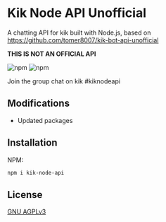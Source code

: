 # Kik Node API Unofficial

A chatting API for kik built with Node.js, based on <https://github.com/tomer8007/kik-bot-api-unofficial>

**THIS IS NOT AN OFFICIAL API**

![npm](https://img.shields.io/npm/v/kik-node-api.svg?style=plastic)
![npm](https://img.shields.io/npm/dt/kik-node-api.svg?style=plastic)

Join the group chat on kik #kiknodeapi

## Modifications
   * Updated packages

## Installation

NPM:

```bash
npm i kik-node-api
```

## License
[GNU AGPLv3](https://choosealicense.com/licenses/agpl-3.0/)
